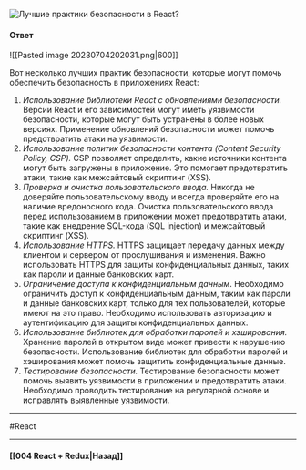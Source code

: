 ![Лучшие практики безопасности в React?](https://youtu.be/__neFkxAO9s?t=694)

#### Ответ

![[Pasted image 20230704202031.png|600]]

Вот несколько лучших практик безопасности, которые могут помочь обеспечить безопасность в приложениях React:

1. *Использование библиотеки React с обновлениями безопасности.* Версии React и его зависимостей могут иметь уязвимости безопасности, которые могут быть устранены в более новых версиях. Применение обновлений безопасности может помочь предотвратить атаки на уязвимости.
2. *Использование политик безопасности контента (Content Security Policy, CSP).* CSP позволяет определить, какие источники контента могут быть загружены в приложение. Это помогает предотвратить атаки, такие как межсайтовый скриптинг (XSS).
3. *Проверка и очистка пользовательского ввода.* Никогда не доверяйте пользовательскому вводу и всегда проверяйте его на наличие вредоносного кода. Очистка пользовательского ввода перед использованием в приложении может предотвратить атаки, такие как внедрение SQL-кода (SQL injection) и межсайтовый скриптинг (XSS).
4. *Использование HTTPS.* HTTPS защищает передачу данных между клиентом и сервером от прослушивания и изменения. Важно использовать HTTPS для защиты конфиденциальных данных, таких как пароли и данные банковских карт.
5. *Ограничение доступа к конфиденциальным данным*. Необходимо ограничить доступ к конфиденциальным данным, таким как пароли и данные банковских карт, только для тех пользователей, которые имеют на это право. Необходимо использовать авторизацию и аутентификацию для защиты конфиденциальных данных.
6. *Использование библиотек для обработки паролей и хэширования.* Хранение паролей в открытом виде может привести к нарушению безопасности. Использование библиотек для обработки паролей и хэширования может помочь защитить конфиденциальные данные.
7. *Тестирование безопасности.* Тестирование безопасности может помочь выявить уязвимости в приложении и предотвратить атаки. Необходимо проводить тестирование на регулярной основе и исправлять выявленные уязвимости.
    

____
#React

____

#### [[004 React + Redux|Назад]]